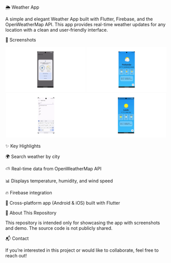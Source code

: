 🌦️ Weather App

A simple and elegant Weather App built with Flutter, Firebase, and the OpenWeatherMap API.
This app provides real-time weather updates for any location with a clean and user-friendly interface.

📱 Screenshots
<p align="center"> <img src="screenshot/project1_2.png" alt="Location Screen" width="250"/> <img src="screenshot/project1_3.png" alt="Home Screen" width="250"/><img src="screenshot/project1_4.png" alt="Search Screen" width="250"/><img src="screenshot/project1_5.png" alt="Details Screen" width="250"/> </p>

✨ Key Highlights

🌍 Search weather by city

⛅ Real-time data from OpenWeatherMap API

📊 Displays temperature, humidity, and wind speed

🔥 Firebase integration

📱 Cross-platform app (Android & iOS) built with Flutter

🚀 About This Repository

This repository is intended only for showcasing the app with screenshots and demo.
The source code is not publicly shared.

📬 Contact

If you’re interested in this project or would like to collaborate, feel free to reach out!
